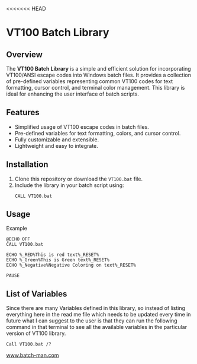 <<<<<<< HEAD
# VT100 Batch Library

## Overview
The **VT100 Batch Library** is a simple and efficient solution for incorporating VT100/ANSI escape codes into Windows batch files. It provides a collection of pre-defined variables representing common VT100 codes for text formatting, cursor control, and terminal color management. This library is ideal for enhancing the user interface of batch scripts.

## Features
- Simplified usage of VT100 escape codes in batch files.
- Pre-defined variables for text formatting, colors, and cursor control.
- Fully customizable and extensible.
- Lightweight and easy to integrate.

## Installation
1. Clone this repository or download the `VT100.bat` file.
2. Include the library in your batch script using:
   ```batch
   CALL VT100.bat

## Usage
Example
```batch
@ECHO OFF
CALL VT100.bat

ECHO %_RED%This is red text%_RESET%
ECHO %_Green%This is Green text%_RESET%
ECHO %_Negative%Negative Coloring on text%_RESET%

PAUSE
```

## List of Variables

Since there are many Variables defined in this library, so instead of listing everything here in the read me file which needs to be updated every time in future what I can suggest to the user is that they can run the following command in that terminal to see all the available variables in the particular version of VT100 library.

```batch
Call VT100.bat /?
```
www.batch-man.com
